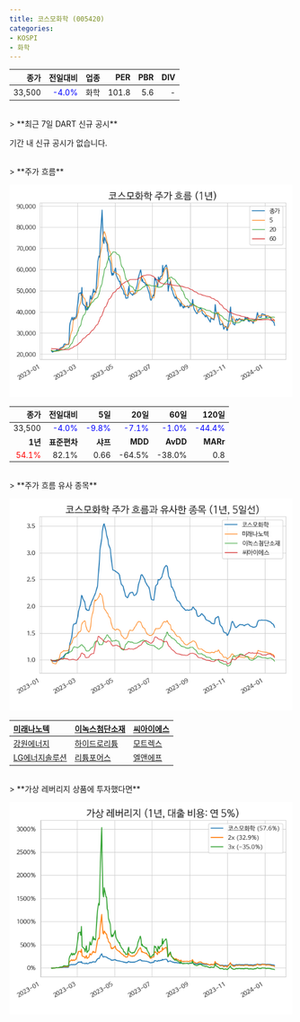 ```yaml
---
title: 코스모화학 (005420)
categories:
- KOSPI
- 화학
---
```


|**종가**|**전일대비**|**업종**|**PER**|**PBR**|**DIV**|
|-------:|-----------:|-------:|------:|------:|------:|
|33,500|<span style="color: blue">-4.0%</span>|화학|101.8|5.6|-|

<!-- more -->

<br>
> **최근 7일 DART 신규 공시<a id="dart"></a>**

기간 내 신규 공시가 없습니다.

<br>
> **주가 흐름<a id="price"></a>**

![005420](/assets/images/stock/005420.png)

|**종가**|**전일대비**|**5일**|**20일**|**60일**|**120일**|
|-------:|-----------:|------:|-------:|-------:|--------:|
| 33,500 | <span style="color: blue">-4.0%</span> | <span style="color: blue">-9.8%</span> | <span style="color: blue">-7.1%</span> | <span style="color: blue">-1.0%</span> | <span style="color: blue">-44.4%</span> |
|**1년**|**표준편차**|**샤프**|**MDD**|**AvDD**|**MARr**|
| <span style="color: red">54.1%</span> | 82.1% | 0.66 | -64.5% | -38.0% | 0.8 |

<br>
> **주가 흐름 유사 종목<a id="corr"></a>**

![005420](/assets/images/stock/005420_corr.png)

| [미래나노텍](/095500/) | [이녹스첨단소재](/272290/) | [씨아이에스](/222080/) |
|:---------------------------------------|:---------------------------------------|:---------------------------------------|
| [강원에너지](/114190/) | [하이드로리튬](/101670/) | [모트렉스](/118990/) |
| [LG에너지솔루션](/373220/) | [리튬포어스](/073570/) | [엘앤에프](/066970/) |

<br>
> **가상 레버리지 상품에 투자했다면<a id="2x"></a>**

![005420](/assets/images/stock/005420_2x.png)

[^corr]: 상관계수를 이용하여 분석하였습니다.